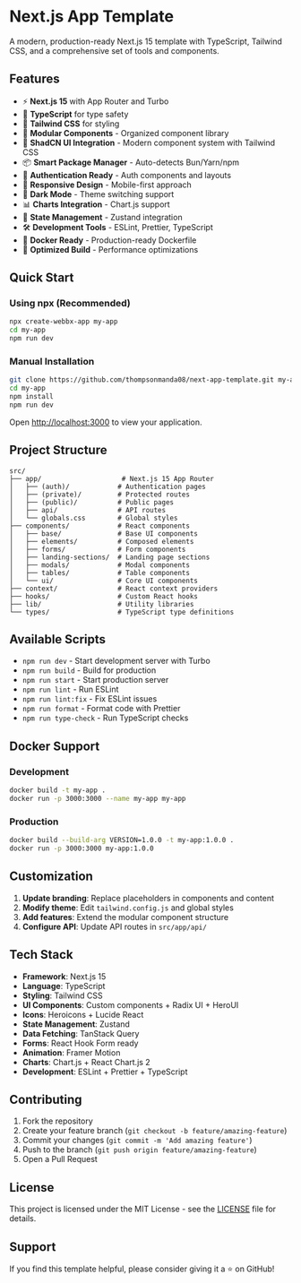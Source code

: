 # Next.js App Template

A modern, production-ready Next.js 15 template with TypeScript, Tailwind CSS, and a comprehensive set of tools and components.

## Features

- ⚡ **Next.js 15** with App Router and Turbo
- 🔷 **TypeScript** for type safety
- 🎨 **Tailwind CSS** for styling
- 🧩 **Modular Components** - Organized component library
- 🎨 **ShadCN UI Integration** - Modern component system with Tailwind CSS
- 📦 **Smart Package Manager** - Auto-detects Bun/Yarn/npm
- 🔐 **Authentication Ready** - Auth components and layouts
- 📱 **Responsive Design** - Mobile-first approach
- 🌙 **Dark Mode** - Theme switching support
- 📊 **Charts Integration** - Chart.js support
- 🔄 **State Management** - Zustand integration
- 🛠 **Development Tools** - ESLint, Prettier, TypeScript
- 🐳 **Docker Ready** - Production-ready Dockerfile
- 🚀 **Optimized Build** - Performance optimizations

## Quick Start

### Using npx (Recommended)

```bash
npx create-webbx-app my-app
cd my-app
npm run dev
```

### Manual Installation

```bash
git clone https://github.com/thompsonmanda08/next-app-template.git my-app
cd my-app
npm install
npm run dev
```

Open [http://localhost:3000](http://localhost:3000) to view your application.

## Project Structure

```
src/
├── app/                    # Next.js 15 App Router
│   ├── (auth)/            # Authentication pages
│   ├── (private)/         # Protected routes
│   ├── (public)/          # Public pages
│   ├── api/               # API routes
│   └── globals.css        # Global styles
├── components/            # React components
│   ├── base/              # Base UI components
│   ├── elements/          # Composed elements
│   ├── forms/             # Form components
│   ├── landing-sections/  # Landing page sections
│   ├── modals/            # Modal components
│   ├── tables/            # Table components
│   └── ui/                # Core UI components
├── context/               # React context providers
├── hooks/                 # Custom React hooks
├── lib/                   # Utility libraries
└── types/                 # TypeScript type definitions
```

## Available Scripts

- `npm run dev` - Start development server with Turbo
- `npm run build` - Build for production
- `npm run start` - Start production server
- `npm run lint` - Run ESLint
- `npm run lint:fix` - Fix ESLint issues
- `npm run format` - Format code with Prettier
- `npm run type-check` - Run TypeScript checks

## Docker Support

### Development

```bash
docker build -t my-app .
docker run -p 3000:3000 --name my-app my-app
```

### Production

```bash
docker build --build-arg VERSION=1.0.0 -t my-app:1.0.0 .
docker run -p 3000:3000 my-app:1.0.0
```

## Customization

1. **Update branding**: Replace placeholders in components and content
2. **Modify theme**: Edit `tailwind.config.js` and global styles
3. **Add features**: Extend the modular component structure
4. **Configure API**: Update API routes in `src/app/api/`

## Tech Stack

- **Framework**: Next.js 15
- **Language**: TypeScript
- **Styling**: Tailwind CSS
- **UI Components**: Custom components + Radix UI + HeroUI
- **Icons**: Heroicons + Lucide React
- **State Management**: Zustand
- **Data Fetching**: TanStack Query
- **Forms**: React Hook Form ready
- **Animation**: Framer Motion
- **Charts**: Chart.js + React Chart.js 2
- **Development**: ESLint + Prettier + TypeScript

## Contributing

1. Fork the repository
2. Create your feature branch (`git checkout -b feature/amazing-feature`)
3. Commit your changes (`git commit -m 'Add amazing feature'`)
4. Push to the branch (`git push origin feature/amazing-feature`)
5. Open a Pull Request

## License

This project is licensed under the MIT License - see the [LICENSE](LICENSE) file for details.

## Support

If you find this template helpful, please consider giving it a ⭐ on GitHub!